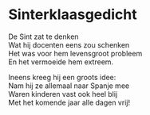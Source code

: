 
# Sinterklaasgedicht
De Sint zat te denken\
Wat hij docenten eens zou schenken\
Het was voor hem levensgroot probleem\
En het vermoeide hem extreem.

Ineens kreeg hij een groots idee:\
Nam hij ze allemaal naar Spanje mee\
Waren kinderen vast ook heel blij\
Met het komende jaar alle dagen vrij!
